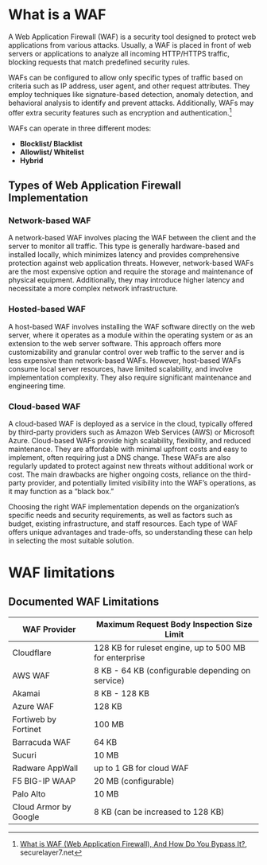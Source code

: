 # What is a WAF
A Web Application Firewall (WAF) is a security tool designed to protect web applications from various attacks. Usually, a WAF is placed in front of web servers or applications to analyze all incoming HTTP/HTTPS traffic, blocking requests that match predefined security rules. 

WAFs can be configured to allow only specific types of traffic based on criteria such as IP address, user agent, and other request attributes. They employ techniques like signature-based detection, anomaly detection, and behavioral analysis to identify and prevent attacks. Additionally, WAFs may offer extra security features such as encryption and authentication.[^WAF]

[^WAF]: [What is WAF (Web Application Firewall), And How Do You Bypass It?](https://blog.securelayer7.net/web-application-firewall/), securelayer7.net

WAFs can operate in three different modes:
- **Blocklist/ Blacklist**
- **Allowlist/ Whitelist**
- **Hybrid**

## Types of Web Application Firewall Implementation

### Network-based WAF

A network-based WAF involves placing the WAF between the client and the server to monitor all traffic. This type is generally hardware-based and installed locally, which minimizes latency and provides comprehensive protection against web application threats. However, network-based WAFs are the most expensive option and require the storage and maintenance of physical equipment. Additionally, they may introduce higher latency and necessitate a more complex network infrastructure.

### Hosted-based WAF

A host-based WAF involves installing the WAF software directly on the web server, where it operates as a module within the operating system or as an extension to the web server software. This approach offers more customizability and granular control over web traffic to the server and is less expensive than network-based WAFs. However, host-based WAFs consume local server resources, have limited scalability, and involve implementation complexity. They also require significant maintenance and engineering time.

### Cloud-based WAF

A cloud-based WAF is deployed as a service in the cloud, typically offered by third-party providers such as Amazon Web Services (AWS) or Microsoft Azure. Cloud-based WAFs provide high scalability, flexibility, and reduced maintenance. They are affordable with minimal upfront costs and easy to implement, often requiring just a DNS change. These WAFs are also regularly updated to protect against new threats without additional work or cost. The main drawbacks are higher ongoing costs, reliance on the third-party provider, and potentially limited visibility into the WAF’s operations, as it may function as a “black box.”

Choosing the right WAF implementation depends on the organization’s specific needs and security requirements, as well as factors such as budget, existing infrastructure, and staff resources. Each type of WAF offers unique advantages and trade-offs, so understanding these can help in selecting the most suitable solution.


# WAF limitations

## Documented WAF Limitations

| WAF Provider          | Maximum Request Body Inspection Size Limit             |
| --------------------- | ------------------------------------------------------ |
| Cloudflare            | 128 KB for ruleset engine, up to 500 MB for enterprise |
| AWS WAF               | 8 KB - 64 KB (configurable depending on service)       |
| Akamai                | 8 KB - 128 KB                                          |
| Azure WAF             | 128 KB                                                 |
| Fortiweb by Fortinet  | 100 MB                                                 |
| Barracuda WAF         | 64 KB                                                  |
| Sucuri                | 10 MB                                                  |
| Radware AppWall       | up to 1 GB for cloud WAF                               |
| F5 BIG-IP WAAP        | 20 MB (configurable)                                   |
| Palo Alto             | 10 MB                                                  |
| Cloud Armor by Google | 8 KB (can be increased to 128 KB)                      |
